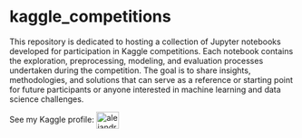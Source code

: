 # kaggle_competitions

This repository is dedicated to hosting a collection of Jupyter notebooks developed for participation in Kaggle competitions. Each notebook contains the exploration, preprocessing, modeling, and evaluation processes undertaken during the competition. The goal is to share insights, methodologies, and solutions that can serve as a reference or starting point for future participants or anyone interested in machine learning and data science challenges.

See my Kaggle profile: <a href="https://kaggle.com/alejandrocespon" target="blank"><img align="center" src="https://raw.githubusercontent.com/rahuldkjain/github-profile-readme-generator/master/src/images/icons/Social/kaggle.svg" alt="alejandrocespon" height="30" width="40" /></a>
